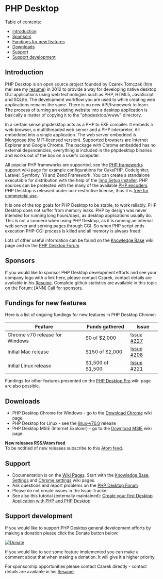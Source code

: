 # PHP Desktop


Table of contents:
* [Introduction](#introduction)
* [Sponsors](#sponsors)
* [Fundings for new features](#fundings-for-new-features)
* [Downloads](#downloads)
* [Support](#support)
* [Support development](#support-development)


## Introduction

PHP Desktop is an open source project founded by Czarek Tomczak (hire me! see my [resume](https://drive.google.com/file/d/17xmoT5Z_zTHkVclqPzrs2aAV64Uiu7fh/view)) in 2012 to provide a way for developing native 
desktop GUI applications using web technologies such as PHP, HTML5, JavaScript and SQLite. The development workflow 
you are used to while creating web applications remains the same. There is no new API/framework to learn. The process 
of turning an existing website into a desktop application is basically a matter of copying it to the "phpdesktop/www/" 
directory.

In a certain sense phpdesktop acts as a PHP to EXE compiler. It embeds a web browser, a multithreaded web server 
and a PHP interpreter. All embedded into a single application. The web server embedded is 
[Mongoose](https://en.wikipedia.org/wiki/Mongoose_(web_server)) (the MIT-licensed version). Supported browsers are
Internet Explorer and Google Chrome. The package with Chrome embedded has no external dependencies, everything 
is included in the phpdesktop binaries and works out of the box on a user's computer.

All popular PHP frameworks are supported, see the [PHP frameworks support](../../wiki/PHP-frameworks-support) wiki page 
for example configurations for CakePHP, CodeIgniter, Laravel, Symfony, Yii and Zend Framework.  You can create 
a standalone executable for distribution with the help of the 
[Inno Setup installer](../../wiki/Knowledge-Base#application-installer). PHP sources can be protected with the many
of the available [PHP encoders](../../wiki/Knowledge-Base#how-do-i-protect-php-sources-in-the-www-directory).
PHP Desktop is released under non-restrictive license, thus it is 
[free for commercial use](../../wiki/Knowledge-Base#can-i-use-php-desktop-in-a-commercial-closed-sourced-project).

It is one of the top goals for PHP Desktop to be stable, to work reliably. PHP Desktop does not suffer from memory leaks. 
PHP by design was never intended for running long hours/days, as desktop applications usually do. This is not a concern 
when using PHP Desktop, as it is running an internal web server and serving pages through CGI. So when PHP script ends 
execution PHP-CGI process is killed and all memory is always freed.

Lots of other useful information can be found on the [Knowledge Base](../../wiki/Knowledge-Base) wiki page and on the 
[PHP Desktop Forum](https://groups.google.com/d/forum/phpdesktop).


## Sponsors

If you would like to sponsor PHP Desktop development efforts and see your company logo with a link here,
please contact Czarek, contact details are available in his [Resume](https://drive.google.com/file/d/17xmoT5Z_zTHkVclqPzrs2aAV64Uiu7fh/view).
Complete github statistics are available in this topic on the Forum: [[ANN] Call for sponsors](https://groups.google.com/d/topic/phpdesktop/1T7jictpJ5M/discussion).


## Fundings for new features

Here is a list of ongoing fundings for new features in PHP Desktop Chrome:

Feature | Funds gathered | Issue
--- | --- | ---
Chrome v70 release for Windows | $0 of $2,000 | [Issue #227](https://github.com/cztomczak/phpdesktop/issues/227)
Initial Mac release | $150 of $2,000 | [Issue #208](https://github.com/cztomczak/phpdesktop/issues/208)
Initial Linux release | $1,500 of $1,500 | [Issue #221](https://github.com/cztomczak/phpdesktop/issues/221)

Fundings for other features presented on the
[PHP Desktop Pro](https://github.com/cztomczak/phpdesktop/wiki/PHP-Desktop-Pro)
wiki page are also possible.


## Downloads

  * PHP Desktop Chrome for Windows - go to the [Download Chrome](../../wiki/Download-Chrome) wiki page.
  * PHP Desktop for Linux - see the [linux-v70.0](https://github.com/cztomczak/phpdesktop/releases/tag/linux-v70.0) release
  * PHP Desktop MSIE (Internet Explorer) - go to the [Download MSIE](../../wiki/Download-MSIE) wiki page.

__New releases RSS/Atom feed__  
To be notified of new releases subscribe to this [Atom feed](https://github.com/cztomczak/phpdesktop/releases.atom).


## Support

* Documentation is on the [Wiki Pages](../../wiki). Start with the [Knowledge Base](../../wiki/Knowledge-Base), 
    [Settings](../../wiki/Settings) and [Chrome settings](../../wiki/Chrome-settings) wiki pages.
* Ask questions and report problems on the [PHP Desktop Forum](https://groups.google.com/d/forum/phpdesktop)
* Please do not create issues in the Issue Tracker
* See also this tutorial (externally maintained): [Create your first Desktop Application with PHP and PHP Desktop](http://phpocean.com/tutorials/design-and-illustration/create-your-first-desktop-application-with-php-and-php-desktop/4)


## Support development

If you would like to support PHP Desktop general development efforts by making a donation please click the Donate button below:

[![Donate](https://raw.githubusercontent.com/cztomczak/phpdesktop/master/var/donate.gif)](https://www.paypal.com/cgi-bin/webscr?cmd=_s-xclick&hosted_button_id=JQSTPDRRM8AQ8)

If you would like to see some feature implemented you can make a comment about that when making a donation. It will give it a higher priority.

For sponsorship opportunities please contact Czarek directly - contact details are available in his [Resume](https://drive.google.com/file/d/17xmoT5Z_zTHkVclqPzrs2aAV64Uiu7fh/view).
